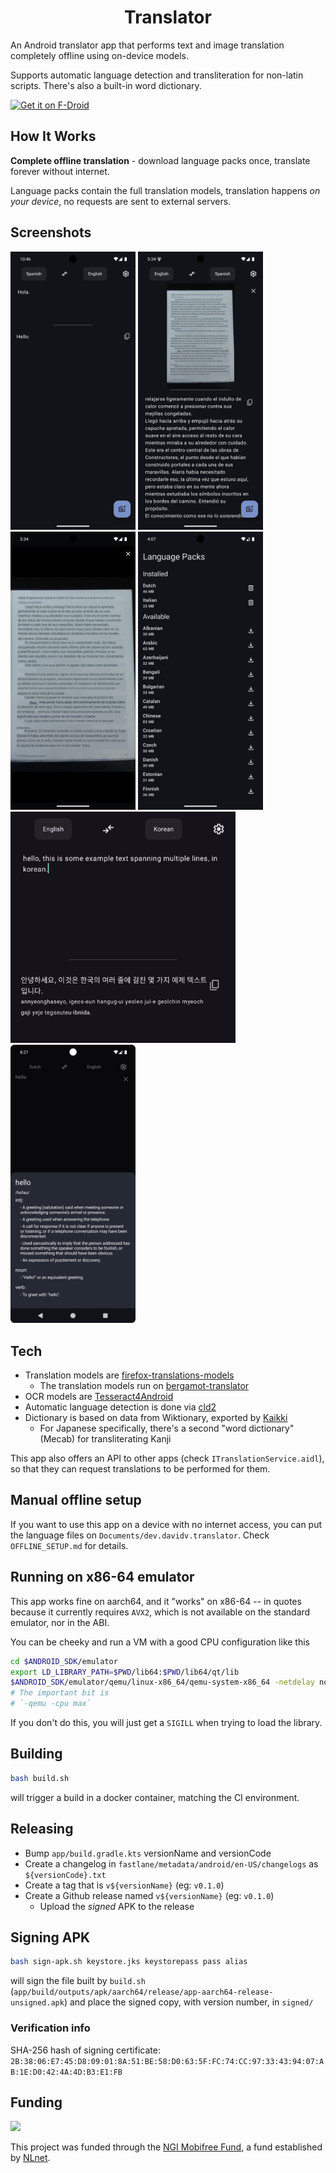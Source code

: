 <h1><center>Translator</center></h1>

An Android translator app that performs text and image translation completely offline using on-device models.

Supports automatic language detection and transliteration for non-latin scripts. There's also a built-in word dictionary.

[<img src="https://f-droid.org/badge/get-it-on.png" alt="Get it on F-Droid"
    height="80">](https://f-droid.org/packages/dev.davidv.translator)


## How It Works

**Complete offline translation** - download language packs once, translate forever without internet.

Language packs contain the full translation models, translation happens _on your device_, no requests are sent to external servers.

## Screenshots

[<img src="fastlane/metadata/android/en-US/images/phoneScreenshots/01_main_interface.png" width="200px">](fastlane/metadata/android/en-US/images/phoneScreenshots/01_main_interface.png)
[<img src="fastlane/metadata/android/en-US/images/phoneScreenshots/02_image_translation.png" width="200px">](fastlane/metadata/android/en-US/images/phoneScreenshots/02_image_translation.png)
[<img src="fastlane/metadata/android/en-US/images/phoneScreenshots/04_image_translation_big.png" width="200px">](fastlane/metadata/android/en-US/images/phoneScreenshots/04_image_translation_big.png)
[<img src="fastlane/metadata/android/en-US/images/phoneScreenshots/05_language_packs.png" width="200px">](fastlane/metadata/android/en-US/images/phoneScreenshots/05_language_packs.png)
[<img src="fastlane/metadata/android/en-US/images/phoneScreenshots/03_transliteration.jpg" width="360px">](fastlane/metadata/android/en-US/images/phoneScreenshots/03_transliteration.jpg)
[<img src="fastlane/metadata/android/en-US/images/phoneScreenshots/07_dictionary.png" width="200px">](fastlane/metadata/android/en-US/images/phoneScreenshots/07_dictionary.png)

## Tech

- Translation models are [firefox-translations-models](https://github.com/mozilla/firefox-translations-models/tree/main)
  - The translation models run on [bergamot-translator](https://github.com/browsermt/bergamot-translator)
- OCR models are [Tesseract4Android](https://github.com/adaptech-cz/Tesseract4Android)
- Automatic language detection is done via [cld2](https://github.com/CLD2Owners/cld2)
- Dictionary is based on data from Wiktionary, exported by [Kaikki](https://kaikki.org/)
  - For Japanese specifically, there's a second "word dictionary" (Mecab) for transliterating Kanji

This app also offers an API to other apps (check `ITranslationService.aidl`), so that they can request translations to be performed for
them.

## Manual offline setup

If you want to use this app on a device with no internet access, you can put the language files on `Documents/dev.davidv.translator`. Check
`OFFLINE_SETUP.md` for details.

## Running on x86-64 emulator

This app works fine on aarch64, and it "works" on x86-64 -- in quotes because it currently requires `AVX2`, which is not available on the standard emulator, nor in the ABI.

You can be cheeky and run a VM with a good CPU configuration like this

```bash
cd $ANDROID_SDK/emulator
export LD_LIBRARY_PATH=$PWD/lib64:$PWD/lib64/qt/lib
$ANDROID_SDK/emulator/qemu/linux-x86_64/qemu-system-x86_64 -netdelay none -netspeed full -avd Medium_Phone_API_35 -qt-hide-window -grpc-use-token -idle-grpc-timeout 300 -qemu -cpu max
# The important bit is
# `-qemu -cpu max`
```

If you don't do this, you will just get a `SIGILL` when trying to load the library.

## Building

```sh
bash build.sh
```

will trigger a build in a docker container, matching the CI environment.

## Releasing

- Bump `app/build.gradle.kts` versionName and versionCode
- Create a changelog in `fastlane/metadata/android/en-US/changelogs` as `${versionCode}.txt`
- Create a tag that is `v${versionName}` (eg: `v0.1.0`)
- Create a Github release named `v${versionName}` (eg: `v0.1.0`)
  - Upload the _signed_ APK to the release

## Signing APK
```sh
bash sign-apk.sh keystore.jks keystorepass pass alias
```

will sign the file built by `build.sh` (`app/build/outputs/apk/aarch64/release/app-aarch64-release-unsigned.apk`) and place the signed copy, with version number, in `signed/`

### Verification info

SHA-256 hash of signing certificate: `2B:38:06:E7:45:D8:09:01:8A:51:BE:58:D0:63:5F:FC:74:CC:97:33:43:94:07:AB:1E:D0:42:4A:4D:B3:E1:FB`

## Funding

<img src="https://nlnet.nl/logo/banner.svg" width="200px">

This project was funded through the [NGI Mobifree Fund](https://nlnet.nl/mobifree), a fund established by [NLnet](https://nlnet.nl).

